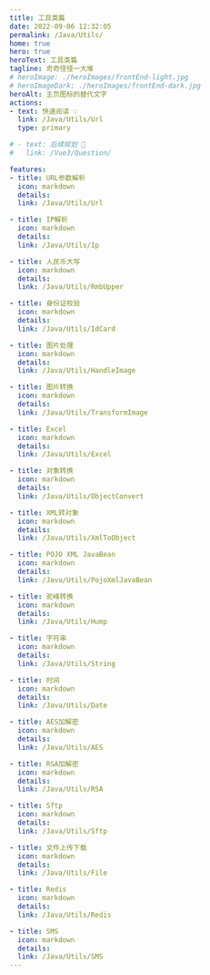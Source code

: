 ```yaml
---
title: 工具类篇
date: 2022-09-06 12:32:05
permalink: /Java/Utils/
home: true
hero: true
heroText: 工具类篇
tagline: 奇奇怪怪一大堆
# heroImage: ./heroImages/frontEnd-light.jpg
# heroImageDark: ./heroImages/frontEnd-dark.jpg
heroAlt: 主页图标的替代文字
actions:
- text: 快速阅读 💡
  link: /Java/Utils/Url
  type: primary

# - text: 后续规划 💬
#   link: /Vue3/Question/

features:
- title: URL参数解析
  icon: markdown
  details:
  link: /Java/Utils/Url

- title: IP解析
  icon: markdown
  details:
  link: /Java/Utils/Ip

- title: 人民币大写
  icon: markdown
  details:
  link: /Java/Utils/RmbUpper

- title: 身份证校验
  icon: markdown
  details:
  link: /Java/Utils/IdCard

- title: 图片处理
  icon: markdown
  details:
  link: /Java/Utils/HandleImage

- title: 图片转换
  icon: markdown
  details:
  link: /Java/Utils/TransformImage

- title: Excel
  icon: markdown
  details:
  link: /Java/Utils/Excel

- title: 对象转换
  icon: markdown
  details:
  link: /Java/Utils/ObjectConvert

- title: XML转对象
  icon: markdown
  details:
  link: /Java/Utils/XmlToObject

- title: POJO XML JavaBean
  icon: markdown
  details:
  link: /Java/Utils/PojoXmlJavaBean

- title: 驼峰转换
  icon: markdown
  details:
  link: /Java/Utils/Hump

- title: 字符串
  icon: markdown
  details:
  link: /Java/Utils/String

- title: 时间
  icon: markdown
  details:
  link: /Java/Utils/Date

- title: AES加解密
  icon: markdown
  details:
  link: /Java/Utils/AES

- title: RSA加解密
  icon: markdown
  details:
  link: /Java/Utils/RSA

- title: Sftp
  icon: markdown
  details:
  link: /Java/Utils/Sftp

- title: 文件上传下载
  icon: markdown
  details:
  link: /Java/Utils/File

- title: Redis
  icon: markdown
  details:
  link: /Java/Utils/Redis

- title: SMS
  icon: markdown
  details:
  link: /Java/Utils/SMS
---
```


